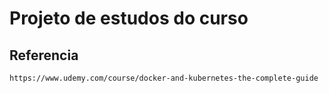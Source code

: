 # Projeto de estudos do curso

## Referencia
`https://www.udemy.com/course/docker-and-kubernetes-the-complete-guide`
